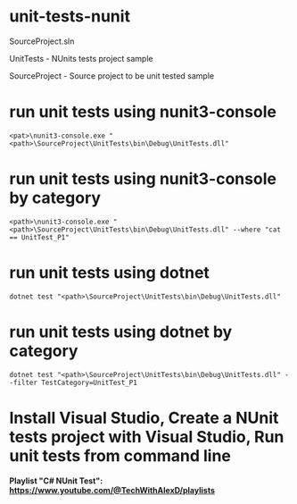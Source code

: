 # unit-tests-nunit
SourceProject.sln

UnitTests - NUnits tests project sample

SourceProject - Source project to be unit tested sample

# run unit tests using nunit3-console
```
<pat>\nunit3-console.exe "<path>\SourceProject\UnitTests\bin\Debug\UnitTests.dll"
```

# run unit tests using nunit3-console by category
```
<path>\nunit3-console.exe "<path>\SourceProject\UnitTests\bin\Debug\UnitTests.dll" --where "cat == UnitTest_P1"
```

# run unit tests using dotnet
```
dotnet test "<path>\SourceProject\UnitTests\bin\Debug\UnitTests.dll"
```

# run unit tests using dotnet by category
```
dotnet test "<path>\SourceProject\UnitTests\bin\Debug\UnitTests.dll" --filter TestCategory=UnitTest_P1 
```

# Install Visual Studio, Create a NUnit tests project with Visual Studio, Run unit tests from command line
**Playlist "C# NUnit Test": https://www.youtube.com/@TechWithAlexD/playlists**
